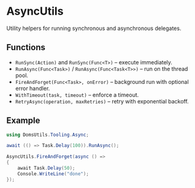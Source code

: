 # AsyncUtils

Utility helpers for running synchronous and asynchronous delegates.

## Functions

- `RunSync(Action)` and `RunSync(Func<T>)` – execute immediately.
- `RunAsync(Func<Task>)` / `RunAsync(Func<Task<T>>)` – run on the thread pool.
- `FireAndForget(Func<Task>, onError)` – background run with optional error handler.
- `WithTimeout(task, timeout)` – enforce a timeout.
- `RetryAsync(operation, maxRetries)` – retry with exponential backoff.

## Example

```csharp
using DomsUtils.Tooling.Async;

await (() => Task.Delay(100)).RunAsync();

AsyncUtils.FireAndForget(async () =>
{
    await Task.Delay(50);
    Console.WriteLine("done");
});
```

